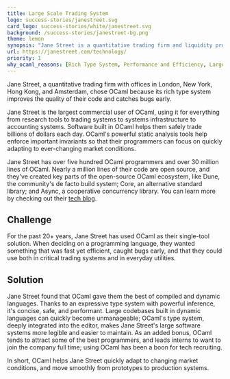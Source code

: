 ```yaml
---
title: Large Scale Trading System
logo: success-stories/janestreet.svg
card_logo: success-stories/white/janestreet.svg
background: /success-stories/janestreet-bg.png
theme: lemon
synopsis: "Jane Street is a quantitative trading firm and liquidity provider with a unique focus on technology and collaborative problem solving."
url: https://janestreet.com/technology/
priority: 1
why_ocaml_reasons: [Rich Type System, Performance and Efficiency, Large-Scale Usage  (+500 OCaml programmers and 30M lines of code ), Powerful Static Analysis]
---
```


Jane Street, a quantitative trading firm with offices in London, New York, Hong Kong, and Amsterdam, chose OCaml because its rich type system improves the quality of their code and catches bugs early.

Jane Street is the largest commercial user of OCaml, using it for everything from research tools to trading systems to systems infrastructure to accounting systems. Software built in OCaml helps them safely trade billions of dollars each day. OCaml's powerful static analysis tools help enforce important invariants so that their programmers can focus on quickly adapting to ever-changing market conditions.

Jane Street has over five hundred OCaml programmers and over 30 million lines of OCaml. Nearly a million lines of their code are open source, and they've created key parts of the open-source OCaml ecosystem, like Dune, the community's de facto build system; Core, an alternative standard library; and Async, a cooperative concurrency library. You can learn more by checking out their [tech blog](https://blog.janestreet.com).

## Challenge

For the past 20+ years, Jane Street has used OCaml as their single-tool solution. When deciding on a programming language, they wanted something that was fast yet efficient, caught bugs early, and that they could use both in critical trading systems and in everyday utilities.

## Solution

Jane Street found that OCaml gave them the best of compiled and dynamic languages. Thanks to an expressive type system with powerful inference, it's concise, safe, and performant. Large codebases built in dynamic languages can quickly become unmanageable; OCaml's type system, deeply integrated into the editor, makes Jane Street's large software systems more legible and easier to maintain. As an added bonus, OCaml tends to attract some of the best programmers, and leads interns to want to join the company full time; using OCaml has been a boon for tech recruiting.

In short, OCaml helps Jane Street quickly adapt to changing market conditions, and move smoothly from prototypes to production systems.
